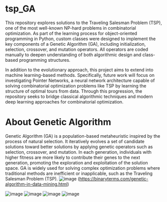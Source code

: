 # tsp_GA
This repository explores solutions to the Traveling Salesman Problem (TSP), one of the most well-known NP-hard problems in combinatorial optimization. As part of the learning process for object-oriented programming in Python, custom classes were designed to implement the key components of a Genetic Algorithm (GA), including initialization, selection, crossover, and mutation operators. All operators are coded manually to deepen understanding of both algorithmic design and class-based programming structures.

In addition to the evolutionary approach, this project aims to extend into machine learning-based methods. Specifically, future work will focus on investigating Pointer Networks, a neural network architecture capable of solving combinatorial optimization problems like TSP by learning the structure of optimal tours from data. Through this progression, the repository seeks to bridge classical algorithmic techniques and modern deep learning approaches for combinatorial optimization.

# About Genetic Algorithm
Genetic Algorithm (GA) is a population-based metaheuristic inspired by the process of natural selection. It iteratively evolves a set of candidate solutions toward better solutions by applying genetic operators such as selection, crossover, and mutation. In each generation, individuals with higher fitness are more likely to contribute their genes to the next generation, promoting the exploration and exploitation of the solution space.
GA is widely used for solving complex optimization problems where traditional methods are inefficient or inapplicable, such as the Traveling Salesman Problem (TSP).
![image](https://github.com/user-attachments/assets/2393db8d-7984-41eb-ae61-322e97e476f7)
(https://binaryterms.com/genetic-algorithm-in-data-mining.html)

![image](https://github.com/user-attachments/assets/8067c83d-034a-4bb4-868b-7c00c6f50a04)
![image](https://github.com/user-attachments/assets/f60024b3-3b9e-428f-986a-7b1489ea6dc5)
![image](https://github.com/user-attachments/assets/1e6fc8df-c306-46b0-b183-0e3a17ea8792)
![image](https://github.com/user-attachments/assets/3e36567b-3a2c-4471-a319-12d4495fe611)
